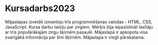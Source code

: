 # Kursadarbs2023
Mājaslapas izveidē izmantoju trīs programmēšanas valodas - HTML, CSS, JavaScript.
Kursa darbu taisīju par zirgiem. 
Mērķis bija iepazīstināt lasītāju ar trīs populārākajām zirgu šķirnēm pasaulē.
Mājaslapā ir apkopota visa svarīgākā informācija par šīm šķirnēm.
Mājaslapa ir viegli pārskatama.
